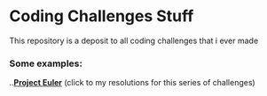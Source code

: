 # Coding Challenges Stuff
This repository is a deposit to all coding challenges that i ever made

### Some examples:

..**[Project Euler](./project-euler/README.md)** (click to my resolutions for this series of challenges)

